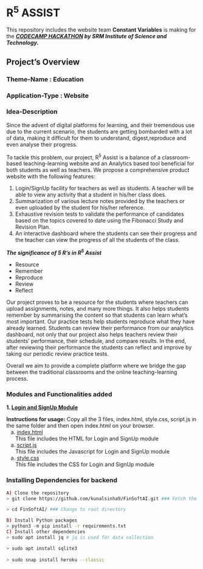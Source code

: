 # R<sup>5</sup> ASSIST

This repository includes the website team **Constant Variables** is making for the ***[CODECAMP HACKATHON](https://codecamphackathon.netlify.app/) by SRM Institute of Science and Technology.***<br>

## Project’s Overview<br>
### Theme-Name : Education<br>
### Application-Type : Website<br>

### Idea-Description
Since the advent of digital platforms for learning, and their tremendous use due to the current scenario, the students are getting bombarded with a lot of data, making it difficult for them to understand, digest,reproduce and even analyse their progress.

To tackle this problem, our project, R<sup>5</sup> Assist is a balance of a classroom-based teaching-learning website and an Analytics based tool beneficial for both students as well as teachers. We propose a comprehensive product website with the following features:<br>
1. Login/SignUp facility for teachers as well as students. A teacher will be able to view any activity that a student in his/her class does.<br> 
2. Summarization of various lecture notes provided by the teachers or even uploaded by the student for his/her reference. <br>
3. Exhaustive revision tests to validate the performance of candidates based on the topics covered to date using the Fibonacci Study and Revision Plan. <br>
4. An interactive dashboard where the students can see their progress and the teacher can view the progress of all the students of the class.<br>

***The significance of 5 R’s in R<sup>***5***</sup> Assist<br>***
* Resource
* Remember
* Reproduce
* Review
* Reflect<br>

Our project proves to be a resource for the students where teachers can upload assignments, notes, and many more things. It also helps students remember by summarising the content so that students can learn what’s most important. Our practice tests help students reproduce what they have already learned. Students can review their performance from our analytics dashboard, not only that our project also helps teachers review their students’ performance, their schedule, and compare results. In the end, after reviewing their performance the students can reflect and improve by taking our periodic review practice tests.

Overall we aim to provide a complete platform where we bridge the gap between the traditional classrooms and the online teaching-learning process.


### Modules and Functionalities added

**1. [Login and SignUp Module](/Login%20And%20Signup%20Module)**<br>

**Instructions for usage:** Copy all the 3 files, index.html, style.css, script.js in the same folder and then open index.html on your browser.<br>
&nbsp;&nbsp;&nbsp;a. [index.html](/Login%20And%20Signup%20Module/index.html)<br>
&nbsp;&nbsp;&nbsp;&nbsp;&nbsp; This file includes the HTML for Login and SignUp module<br>
&nbsp;&nbsp;&nbsp;a. [script.js](/Login%20And%20Signup%20Module/script.js)<br>
&nbsp;&nbsp;&nbsp;&nbsp;&nbsp; This file includes the Javascript for Login and SignUp module<br>
&nbsp;&nbsp;&nbsp;a. [style.css](/Login%20And%20Signup%20Module/style.css)<br>
&nbsp;&nbsp;&nbsp;&nbsp;&nbsp; This file includes the CSS for Login and SignUp module<br>

### Installing Dependencies for backend

```bash
A) Clone the repository
> git clone https://github.com/kunalsinha9/FinSoftAI.git ### Fetch the code

> cd FinSoftAI/ ### Change to root directory

B) Install Python packages
> python3 -m pip install -r requirements.txt
C) Install other dependencies
> sudo apt install jq # jq is used for data collection

> sudo apt install sqlite3
	
> sudo snap install heroku --classic
	
```
